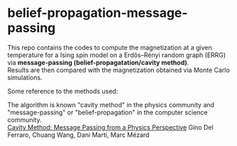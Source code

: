 # belief-propagation-message-passing
This repo contains the codes to compute the magnetization at a given temperature for a Ising spin model on a Erdős–Rényi random graph (ERRG) via **message-passing (belief-propagatation/cavity method)**. </br>
Results are then compared with the magnetization obtained via Monte Carlo simulations.

Some reference to the methods used:</br>

The algorithm is known "cavity method" in the physics community and "message-passing" or "belief-propagation" in the computer science community. </br>
<a href="https://arxiv.org/abs/1409.3048">Cavity Method: Message Passing from a Physics Perspective</a> Gino Del Ferraro, Chuang Wang, Dani Martí, Marc Mézard

